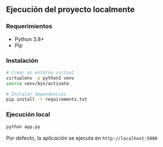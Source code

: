 ## Ejecución del proyecto localmente

### Requerimientos

- Python 3.8+
- Pip

### Instalación

```bash
# Crear un entorno virtual
virtualenv -p python3 venv
source venv/bin/activate

# Instalar dependencias
pip install -r requirements.txt
```

### Ejecución local

```bash
python app.py
```

Por defecto, la aplicación se ejecuta en `http://localhost:5000`
